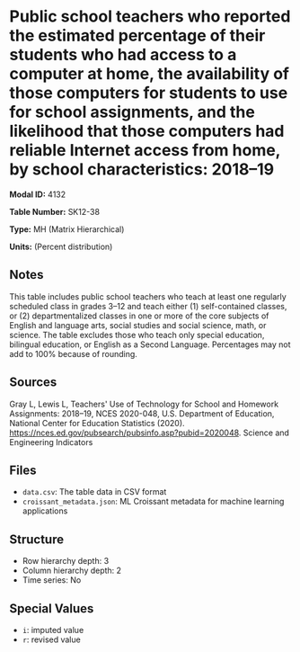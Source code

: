# Public school teachers who reported the estimated percentage of their students who had access to a computer at home, the availability of those computers for students to use for school assignments, and the likelihood that those computers had reliable Internet access from home, by school characteristics: 2018–19

**Modal ID:** 4132

**Table Number:** SK12-38

**Type:** MH (Matrix Hierarchical)

**Units:** (Percent distribution)

## Notes

This table includes public school teachers who teach at least one regularly scheduled class in grades 3–12 and teach either (1) self-contained classes, or (2) departmentalized classes in one or more of the core subjects of English and language arts, social studies and social science, math, or science. The table excludes those who teach only special education, bilingual education, or English as a Second Language. Percentages may not add to 100% because of rounding.

## Sources

Gray L, Lewis L, Teachers' Use of Technology for School and Homework Assignments: 2018–19, NCES 2020-048, U.S. Department of Education, National Center for Education Statistics (2020). https://nces.ed.gov/pubsearch/pubsinfo.asp?pubid=2020048. Science and Engineering Indicators

## Files

- `data.csv`: The table data in CSV format
- `croissant_metadata.json`: ML Croissant metadata for machine learning applications

## Structure

- Row hierarchy depth: 3
- Column hierarchy depth: 2
- Time series: No

## Special Values

- `i`: imputed value
- `r`: revised value
